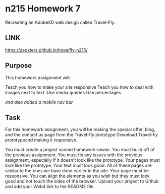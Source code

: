 # n215 Homework 7

Recreating an AdobeXD web design called Travel-Fly.

## LINK
https://zapsters.github.io/travelfly-n215/

## Purpose
This homework assignment will:

Teach you how to make your site responsive
Teach you how to deal with images next to text.
Use media queries
Use percentages

_and also added a mobile nav bar_

## Task
For this homework assignment, you will be making the special offer, blog, and the contact us page from the Travel-fly prototype Download Travel-fly prototypeand making it responsive.

You must create a project named homework-seven.
You must build off of the previous assignment.
You must fix any issues with the previous assignment, especially if it doesn't look like the prototype.
Your pages must look like the prototype. Your text must look good.
All of these pages are similar to the ones we have done earlier in the site.
Your page must be responsive.
You can align the elements as you wish but they must look good and not touch the sides of the browser.
Upload your project to Github and add your Web4 link to the README file.
